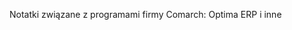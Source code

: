 <!--t Comarch t-->
<!--d Notatki związane z programami firmy Comarch: Optima ERP i inne d-->

Notatki związane z programami firmy Comarch: Optima ERP i inne